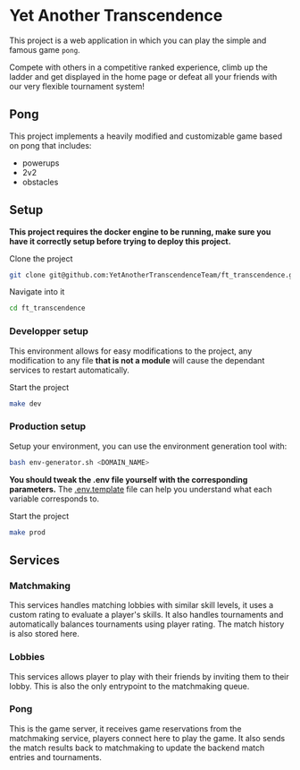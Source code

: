 # Yet Another Transcendence
This project is a web application in which you can play the simple and famous game `pong`.


Compete with others in a competitive ranked experience, climb up the ladder and get displayed in the home page or defeat all your friends with our very flexible tournament system!

## Pong

This project implements a heavily modified and customizable game based on pong that includes:
- powerups
- 2v2
- obstacles


## Setup

**This project requires the docker engine to be running, make sure you have it correctly setup before trying to deploy this project.**

Clone the project

```sh
git clone git@github.com:YetAnotherTranscendenceTeam/ft_transcendence.git
```

Navigate into it
```sh
cd ft_transcendence
```

### Developper setup

This environment allows for easy modifications to the project, any modification to any file **that is not a module** will cause the dependant services to restart automatically.



Start the project

```sh
make dev
```

### Production setup

Setup your environment, you can use the environment generation tool with:

```sh
bash env-generator.sh <DOMAIN_NAME>
```

<!--
TODO: IMPROVE THIS!!!
-->
**You should tweak the .env file yourself with the corresponding parameters.** The [.env.template](./.env.template) file can help you understand what each variable corresponds to.

Start the project
```sh
make prod
```


## Services

<!-- TODO: Insert the service communication schema image here! -->


<!-- TODO: Complete these  -->

### Matchmaking

This services handles matching lobbies with similar skill levels, it uses a custom rating to evaluate a player's skills. It also handles tournaments and automatically balances tournaments using player rating. The match history is also stored here. 

### Lobbies

This services allows player to play with their friends by inviting them to their lobby.
This is also the only entrypoint to the matchmaking queue.

### Pong

This is the game server, it receives game reservations from the matchmaking service, players connect here to play the game. It also sends the match results back to matchmaking to update the backend match entries and tournaments.


